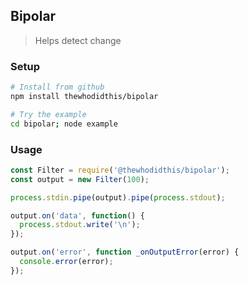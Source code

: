 ## Bipolar
> Helps detect change

### Setup
```sh
# Install from github
npm install thewhodidthis/bipolar

# Try the example
cd bipolar; node example
```

### Usage
```js
const Filter = require('@thewhodidthis/bipolar');
const output = new Filter(100);

process.stdin.pipe(output).pipe(process.stdout);

output.on('data', function() {
  process.stdout.write('\n');
});

output.on('error', function _onOutputError(error) {
  console.error(error);
});
```
